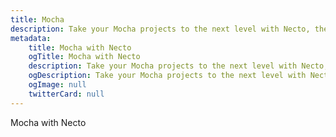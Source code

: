 ```yaml
---
title: Mocha
description: Take your Mocha projects to the next level with Necto, the versatile utility toolkit designed to enhance your development experience.
metadata: 
    title: Mocha with Necto
    ogTitle: Mocha with Necto
    description: Take your Mocha projects to the next level with Necto, the versatile utility toolkit designed to enhance your development experience.
    ogDescription: Take your Mocha projects to the next level with Necto, the versatile utility toolkit designed to enhance your development experience.
    ogImage: null
    twitterCard: null
---
```


Mocha with Necto
